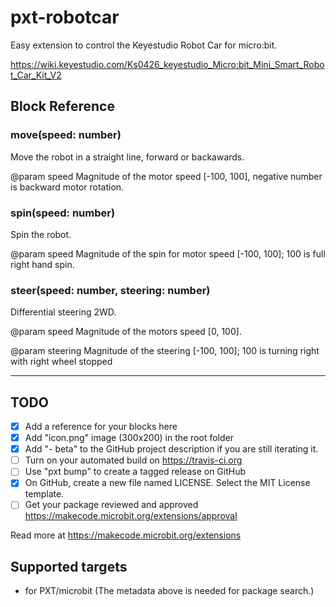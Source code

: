# pxt-robotcar
Easy extension to control the Keyestudio Robot Car for micro:bit.

https://wiki.keyestudio.com/Ks0426_keyestudio_Micro:bit_Mini_Smart_Robot_Car_Kit_V2

## Block Reference

### move(speed: number)
Move the robot in a straight line, forward or backawards.

@param speed Magnitude of the motor speed [-100, 100], negative number is backward motor rotation.

### spin(speed: number)
Spin the robot.

@param speed Magnitude of the spin for motor speed [-100, 100]; 100 is full right hand spin.

### steer(speed: number, steering: number)
Differential steering 2WD.

@param speed Magnitude of the motors speed [0, 100].

@param steering Magnitude of the steering [-100, 100]; 100 is turning right with right wheel stopped

---

## TODO

- [X] Add a reference for your blocks here
- [X] Add "icon.png" image (300x200) in the root folder
- [X] Add "- beta" to the GitHub project description if you are still iterating it.
- [ ] Turn on your automated build on https://travis-ci.org
- [ ] Use "pxt bump" to create a tagged release on GitHub
- [X] On GitHub, create a new file named LICENSE. Select the MIT License template.
- [ ] Get your package reviewed and approved https://makecode.microbit.org/extensions/approval

Read more at https://makecode.microbit.org/extensions

## Supported targets

* for PXT/microbit
(The metadata above is needed for package search.)

